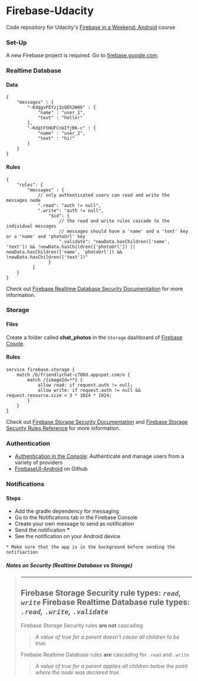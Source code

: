 # Firebase-Udacity
Code repository for Udacity's [Firebase in a Weekend: Android](https://www.udacity.com/course/firebase-in-a-weekend-by-google-android--ud0352) course


### Set-Up
A new Firebase project is required. Go to [firebase.google.com](https://firebase.google.com/).

### Realtime Database
#### Data
```
{
    "messages" : {
        "-KdqgvFEYzj3zQEh2W4b" : {
            "name" : "user_1",
            "text" : "hello!"
        },
        "-KdqtFtHUFCnUIfjRK-c" : {
            "name" : "user_2",
            "text" : "hi!"
        }	
    }
}
```
#### Rules
```
{
    "rules": {
        "messages" : {
            // only authenticated users can read and write the messages node
            ".read": "auth != null",
            ".write": "auth != null",
                "$id": {
                    // the read and write rules cascade to the individual messages
                    // messages should have a 'name' and a 'text' key or a 'name' and 'photoUrl' key
                    ".validate": "newData.hasChildren(['name', 'text']) && !newData.hasChildren(['photoUrl']) || newData.hasChildren(['name', 'photoUrl']) && !newData.hasChildren(['text'])"
                } 
          }
    }
}
```
Check out [Firebase Realtime Database Security Documentation](https://firebase.google.com/docs/database/security/) for more information.

### Storage
#### Files
Create a folder called **chat_photos** in the `Storage` dashboard of [Firebase Cosole](https://console.firebase.google.com/).
#### Rules
```
service firebase.storage {
    match /b/friendlychat-c780d.appspot.com/o {
        match /{imageId=**} {
            allow read: if request.auth != null;
            allow write: if request.auth != null && request.resource.size < 3 * 1024 * 1024;
        }
    }
}

```
Check out [Firebase Storage Security Documentation](https://firebase.google.com/docs/storage/security/)
and [Firebase Storage Security Rules Reference](https://firebase.google.com/docs/reference/security/storage/) for more information.

### Authentication
- [Authentication in the Console](https://console.firebase.google.com/): Authenticate and manage users from a variety of providers
- [FirebaseUI-Android](https://github.com/firebase/FirebaseUI-Android) on Github

### Notifications
#### Steps
- Add the gradle dependency for messaging
- Go to the Notifications tab in the Firebase Console
- Create your own message to send as notification
- Send the notification __*__
- See the notification on your Android device

`* Make sure that the app is in the background before sending the notifiaction`


##### Notes on Security _(Realtime Database vs Storage)_
> ------------------------------------------------------------------------------------------------------------------
> Firebase Storage Security rule types: **_`read`, `write`_**
> Firebase Realtime Database rule types: **_`.read`, `.write`, `.validate`_**
> ------------------------------------------------------------------------------------------------------------------
> Firebase Storage Security rules **are not** cascading
> >_A value of true for a parent doesn't cause all children to be true._
>
> Firebase Realtime Database rules **are** cascading for `.read` and `.write`
> >_A value of true for a parent applies all children below the point where the node was declared true._
